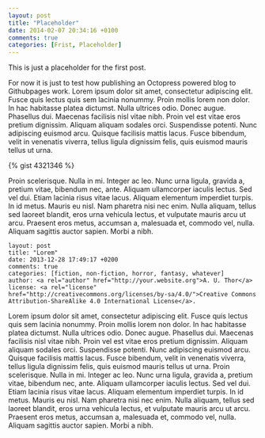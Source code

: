 ```yaml
---
layout: post
title: "Placeholder"
date: 2014-02-07 20:34:16 +0100
comments: true
categories: [Frist, Placeholder]
---
```

This is just a placeholder for the first post.

For now it is just to test how publishing an Octopress powered blog to Githubpages work. Lorem ipsum dolor sit amet, consectetur adipiscing elit. Fusce quis lectus quis sem lacinia nonummy. Proin mollis lorem non dolor. In hac habitasse platea dictumst. Nulla ultrices odio. Donec augue. Phasellus dui. Maecenas facilisis nisl vitae nibh. Proin vel est vitae eros pretium dignissim. Aliquam aliquam sodales orci. Suspendisse potenti. Nunc adipiscing euismod arcu. Quisque facilisis mattis lacus. Fusce bibendum, velit in venenatis viverra, tellus ligula dignissim felis, quis euismod mauris tellus ut urna. 

{% gist 4321346 %}

Proin scelerisque. Nulla in mi. Integer ac leo. Nunc urna ligula, gravida a, pretium vitae, bibendum nec, ante. Aliquam ullamcorper iaculis lectus. Sed vel dui. Etiam lacinia risus vitae lacus. Aliquam elementum imperdiet turpis. In id metus. Mauris eu nisl. Nam pharetra nisi nec enim. Nulla aliquam, tellus sed laoreet blandit, eros urna vehicula lectus, et vulputate mauris arcu ut arcu. Praesent eros metus, accumsan a, malesuada et, commodo vel, nulla. Aliquam sagittis auctor sapien. Morbi a nibh.

``` 
layout: post
title: "Lorem"
date: 2013-12-28 17:49:17 +0200
comments: true
categories: [fiction, non-fiction, horror, fantasy, whatever]
author: <a rel="author" href="http://your.website.org">A. U. Thor</a>
license: <a rel="license" href="http://creativecommons.org/licenses/by-sa/4.0/">Creative Commons Attribution-ShareAlike 4.0 International License</a>.
```

Lorem ipsum dolor sit amet, consectetur adipiscing elit. Fusce quis lectus quis sem lacinia nonummy. Proin mollis lorem non dolor. In hac habitasse platea dictumst. Nulla ultrices odio. Donec augue. Phasellus dui. Maecenas facilisis nisl vitae nibh. Proin vel est vitae eros pretium dignissim. Aliquam aliquam sodales orci. Suspendisse potenti. Nunc adipiscing euismod arcu. Quisque facilisis mattis lacus. Fusce bibendum, velit in venenatis viverra, tellus ligula dignissim felis, quis euismod mauris tellus ut urna. Proin scelerisque. Nulla in mi. Integer ac leo. Nunc urna ligula, gravida a, pretium vitae, bibendum nec, ante. Aliquam ullamcorper iaculis lectus. Sed vel dui. Etiam lacinia risus vitae lacus. Aliquam elementum imperdiet turpis. In id metus. Mauris eu nisl. Nam pharetra nisi nec enim. Nulla aliquam, tellus sed laoreet blandit, eros urna vehicula lectus, et vulputate mauris arcu ut arcu. Praesent eros metus, accumsan a, malesuada et, commodo vel, nulla. Aliquam sagittis auctor sapien. Morbi a nibh.